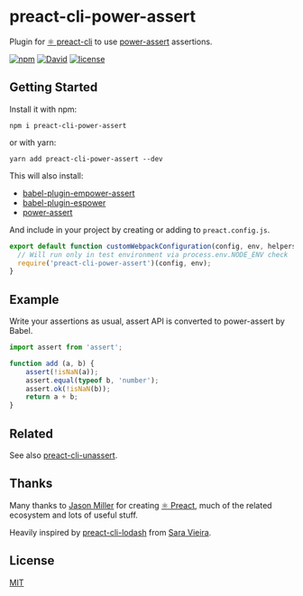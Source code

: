 # preact-cli-power-assert

Plugin for [⚛️ preact-cli](https://github.com/developit/preact-cli) to use [power-assert](https://github.com/power-assert-js/power-assert) assertions.

[![npm](https://img.shields.io/npm/v/preact-cli-power-assert.svg?style=flat-square)](https://www.npmjs.com/package/preact-cli-power-assert)
[![David](https://img.shields.io/david/logicoder/preact-cli-power-assert.svg?style=flat-square)](https://github.com/logicoder/preact-cli-power-assert/blob/master/package.json)
[![license](https://img.shields.io/github/license/logicoder/preact-cli-power-assert.svg?style=flat-square)](https://github.com/logicoder/preact-cli-power-assert/blob/master/LICENSE)

## Getting Started

Install it with npm:

```shell
npm i preact-cli-power-assert
```

or with yarn:

```shell
yarn add preact-cli-power-assert --dev
```

This will also install:

- [babel-plugin-empower-assert](https://npm.im/babel-plugin-empower-assert)
- [babel-plugin-espower](https://npm.im/babel-plugin-espower)
- [power-assert](https://npm.im/power-assert)

And include in your project by creating or adding to `preact.config.js`.

```javascript
export default function customWebpackConfiguration(config, env, helpers) {
  // Will run only in test environment via process.env.NODE_ENV check
  require('preact-cli-power-assert')(config, env);
}
```

## Example

Write your assertions as usual, assert API is converted to power-assert by Babel.

```javascript
import assert from 'assert';

function add (a, b) {
    assert(!isNaN(a));
    assert.equal(typeof b, 'number');
    assert.ok(!isNaN(b));
    return a + b;
}
```

## Related

See also [preact-cli-unassert](https://npm.im/preact-cli-unassert).

## Thanks

Many thanks to [Jason Miller](https://twitter.com/_developit) for creating [⚛️ Preact](https://preactjs.com/), much of the related ecosystem and lots of useful stuff.

Heavily inspired by [preact-cli-lodash](https://github.com/SaraVieira/preact-cli-lodash) from [Sara Vieira](https://twitter.com/NikkitaFTW).

## License

[MIT](https://mdt.mit-license.org/)
